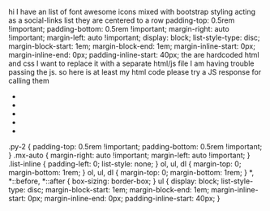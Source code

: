 hi I have an list of font awesome icons mixed with bootstrap styling acting as a social-links list they are centered to a row
     padding-top: 0.5rem !important;
    padding-bottom: 0.5rem !important;
     margin-right: auto !important;
    margin-left: auto !important; 
    display: block;
    list-style-type: disc;
    margin-block-start: 1em;
    margin-block-end: 1em;
    margin-inline-start: 0px;
    margin-inline-end: 0px;
    padding-inline-start: 40px;
the are hardcoded html and css I want to replace it with a separate html/js file I am having trouble passing the js.
so here is at least my html code please try a JS response for calling them 

<ul class="social-list list-inline py-2 mx-auto">
  <li class="list-inline-item">
    <a id="twitter-link" class="soc-link" href="https://twitter.com/ProchazkaPhilip">
      <i class="fab fa-twitter fa-fw"></i
    ></a>
  </li>
  <li class="list-inline-item">
    <a id="linkedin-link" class="soc-link" href="https://www.linkedin.com/in/philip-proch%C3%A1zka-4a48b9124"></a>
    <i class="fab fa-linkedin-in fa-fw"></i
    ></a>
  </li>
  <li class="list-inline-item">
    <a id="github-link" class="soc-link" href="https://github.com/philipprochazka?tab=repositories"
      ><i class="fab fa-github-alt fa-fw"></i
    ></a>
  </li>
  <li class="list-inline-item">
    <a id="stack-overflow-link" class="soc-link" href="https://stackoverflow.com/users/21684763/philip-proch%c3%a1zka"><i class="fab fa-stack-overflow fa-fw"></i></a>
  </li>
  <li class="list-inline-item">
    <a id="codepen-link" class="soc-link" href="#"><i class="fab fa-codepen fa-fw"></i></a>
  </li>
</ul>
<!--//social-list-->

.py-2 {
    padding-top: 0.5rem !important;
    padding-bottom: 0.5rem !important;
}
.mx-auto {
    margin-right: auto !important;
    margin-left: auto !important;
}
.list-inline {
    padding-left: 0;
    list-style: none;
}
ol, ul, dl {
    margin-top: 0;
    margin-bottom: 1rem;
}
ol, ul, dl {
    margin-top: 0;
    margin-bottom: 1rem;
}
*, *::before, *::after {
    box-sizing: border-box;
}
ul {
    display: block;
    list-style-type: disc;
    margin-block-start: 1em;
    margin-block-end: 1em;
    margin-inline-start: 0px;
    margin-inline-end: 0px;
    padding-inline-start: 40px;
}